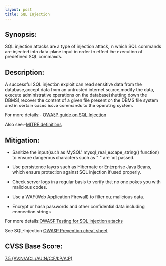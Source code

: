```yaml
---
layout: post
title: SQL Injection
---
```

<!---
SQL
-->
Synopsis:
----------------
SQL injection attacks are a type of injection attack, in which SQL commands are injected into data-plane input in order to effect the execution of predefined SQL commands.

Description:
-------------------
A successful SQL injection exploit can read sensitive data from the database,accept data from an untrusted internet source,modify the data, execute administrative operations on the database(shutting down the DBMS),recover the content of a given file present on the DBMS file system and in certain cases issue commands to the operating system.

For more details:- [OWASP guide on SQL Injection](https://www.owasp.org/index.php/SQL_Injection) 

Also see:-[MITRE definitions](http://cwe.mitre.org/data/definitions/89.html)

Mitigation:
----------------
- Sanitize the input(such as MySQL' mysql_real_escape_string() function) to ensure dangerous characters such as "'" are not passed.

- Use persistence layers such as Hibernate or Enterprise Java Beans, which ensure protection against SQL injection if used properly.

- Check server logs in a regular basis to verify that no one pokes you with malicious codes.

- Use a WAF(Web Application Firewall) to filter out malicious data.

- Encrypt or hash passwords and other confidential data including connection strings.

For more details:[OWASP Testing for SQL injection attacks](https://www.owasp.org/index.php/Testing_for_SQL_Injection_(OWASP-DV-005))

See SQL-Injection [OWASP Prevention cheat sheet](https://www.owasp.org/index.php/SQL_Injection_Prevention_Cheat_Sheet) 


CVSS Base Score:
----------------------------
[7.5 (AV:N/AC:L/AU:N/C:P/I:P/A:P)](http://nvd.nist.gov/cvss.cfm?vector=%28AV:N/AC:L/AU:N/C:P/I:P/A:P%29&version=2.0) 

